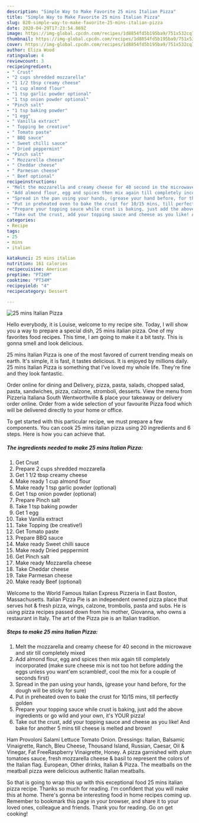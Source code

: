 ```yaml
---
description: "Simple Way to Make Favorite 25 mins Italian Pizza"
title: "Simple Way to Make Favorite 25 mins Italian Pizza"
slug: 820-simple-way-to-make-favorite-25-mins-italian-pizza
date: 2020-04-29T17:23:54.869Z
image: https://img-global.cpcdn.com/recipes/1d8854fd5b195ba9/751x532cq70/25-mins-italian-pizza-recipe-main-photo.jpg
thumbnail: https://img-global.cpcdn.com/recipes/1d8854fd5b195ba9/751x532cq70/25-mins-italian-pizza-recipe-main-photo.jpg
cover: https://img-global.cpcdn.com/recipes/1d8854fd5b195ba9/751x532cq70/25-mins-italian-pizza-recipe-main-photo.jpg
author: Eliza Wood
ratingvalue: 4
reviewcount: 3
recipeingredient:
- " Crust"
- "2 cups shredded mozzarella"
- "1 1/2 tbsp creamy cheese"
- "1 cup almond flour"
- "1 tsp garlic powder optional"
- "1 tsp onion powder optional"
- "Pinch salt"
- "1 tsp baking powder"
- "1 egg"
- " Vanilla extract"
- " Topping be creative"
- " Tomato paste"
- " BBQ sauce"
- " Sweet chilli sauce"
- " Dried peppermint"
- "Pinch salt"
- " Mozzarella cheese"
- " Cheddar cheese"
- " Parmesan cheese"
- " Beef optional"
recipeinstructions:
- "Melt the mozzarella and creamy cheese for 40 second in the microwave and stir till completely mixed"
- "Add almond flour, egg and spices then mix again till completely incorporated (make sure cheese mix is not too hot before adding the eggs unless you want&#39;em scrambled!, cool the mix for a couple of seconds first)"
- "Spread in the pan using your hands, (grease your hand before, for the dough will be sticky for sure)"
- "Put in preheated oven to bake the crust for 10/15 mins, till perfectly golden"
- "Prepare your topping sauce while crust is baking, just add the above ingredients or go wild and your own, it&#39;s YOUR pizza!"
- "Take out the crust, add your topping sauce and cheese as you like! And bake for another 5 mins till cheese is melted and brown!"
categories:
- Recipe
tags:
- 25
- mins
- italian

katakunci: 25 mins italian 
nutrition: 161 calories
recipecuisine: American
preptime: "PT26M"
cooktime: "PT34M"
recipeyield: "4"
recipecategory: Dessert

---
```



![25 mins Italian Pizza](https://img-global.cpcdn.com/recipes/1d8854fd5b195ba9/751x532cq70/25-mins-italian-pizza-recipe-main-photo.jpg)

Hello everybody, it is Louise, welcome to my recipe site. Today, I will show you a way to prepare a special dish, 25 mins italian pizza. One of my favorites food recipes. This time, I am going to make it a bit tasty. This is gonna smell and look delicious.

25 mins Italian Pizza is one of the most favored of current trending meals on earth. It's simple, it is fast, it tastes delicious. It is enjoyed by millions daily. 25 mins Italian Pizza is something that I've loved my whole life. They're fine and they look fantastic.

Order online for dining and Delivery, pizza, pasta, salads, chopped salad, pasta, sandwiches, pizza, calzone, stromboli, desserts. View the menu from Pizzeria Italiana South Wentworthville &amp; place your takeaway or delivery order online. Order from a wide selection of your favourite Pizza food which will be delivered directly to your home or office.


To get started with this particular recipe, we must prepare a few components. You can cook 25 mins italian pizza using 20 ingredients and 6 steps. Here is how you can achieve that.

<!--inarticleads1-->

##### The ingredients needed to make 25 mins Italian Pizza:

1. Get  Crust
1. Prepare 2 cups shredded mozzarella
1. Get 1 1/2 tbsp creamy cheese
1. Make ready 1 cup almond flour
1. Make ready 1 tsp garlic powder (optional)
1. Get 1 tsp onion powder (optional)
1. Prepare Pinch salt
1. Take 1 tsp baking powder
1. Get 1 egg
1. Take  Vanilla extract
1. Take  Topping (be creative!)
1. Get  Tomato paste
1. Prepare  BBQ sauce
1. Make ready  Sweet chilli sauce
1. Make ready  Dried peppermint
1. Get Pinch salt
1. Make ready  Mozzarella cheese
1. Take  Cheddar cheese
1. Take  Parmesan cheese
1. Make ready  Beef (optional)


Welcome to the World Famous Italian Express Pizzeria in East Boston, Massachusetts. Italian Pizza Pie is an independent owned pizza place that serves hot &amp; fresh pizza, wings, calzone, trombolis, pasta and subs. He is using pizza recipes passed down from his mother, Giovanna, who owns a restaurant in Italy. The art of the Pizza pie is an Italian tradition. 

<!--inarticleads2-->

##### Steps to make 25 mins Italian Pizza:

1. Melt the mozzarella and creamy cheese for 40 second in the microwave and stir till completely mixed
1. Add almond flour, egg and spices then mix again till completely incorporated (make sure cheese mix is not too hot before adding the eggs unless you want&#39;em scrambled!, cool the mix for a couple of seconds first)
1. Spread in the pan using your hands, (grease your hand before, for the dough will be sticky for sure)
1. Put in preheated oven to bake the crust for 10/15 mins, till perfectly golden
1. Prepare your topping sauce while crust is baking, just add the above ingredients or go wild and your own, it&#39;s YOUR pizza!
1. Take out the crust, add your topping sauce and cheese as you like! And bake for another 5 mins till cheese is melted and brown!


Ham Provoloni Salami Lettuce Tomato Onion. Dressings: Italian, Balsamic Vinaigrette, Ranch, Bleu Cheese, Thousand Island, Russian, Caesar, Oil &amp; Vinegar, Fat FreeRaspberry Vinaigrette, Honey. A pizza garnished with plum tomatoes sauce, fresh mozzarella cheese &amp; basil to represent the colors of the Italian flag. European, Other drinks, Italian &amp; Pizza. The meatballs on the meatball pizza were delicious authentic Italian meatballs. 

So that is going to wrap this up with this exceptional food 25 mins italian pizza recipe. Thanks so much for reading. I'm confident that you will make this at home. There's gonna be interesting food in home recipes coming up. Remember to bookmark this page in your browser, and share it to your loved ones, colleague and friends. Thank you for reading. Go on get cooking!
